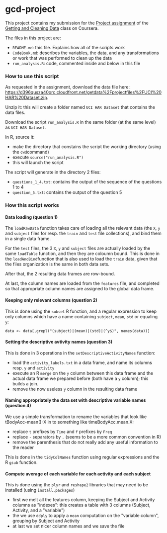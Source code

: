gcd-project
===========

This project contains my submission for the [Project assignment](https://class.coursera.org/getdata-006/human_grading) of the [Getting and Cleaning Data](https://class.coursera.org/getdata-006/) class on Coursera.

The files in this project are:
* `README.md`: this file. Explains how all of the scripts work
* `CodeBook.md`: describes the variables, the data, and any transformations or work that was performed to clean up the data
* `run_analysis.R`: code, commented inside and below in this file

### How to use this script

As requested in the assignment, download the data file here: https://d396qusza40orc.cloudfront.net/getdata%2Fprojectfiles%2FUCI%20HAR%20Dataset.zip.

Unzip it: this will create a folder named `UCI HAR Dataset` that contains the data files.

Download the script `run_analysis.R` in the same folder (at the same level) as `UCI HAR Dataset`.

In R, source it:
* make the directory that constains the script the working directory (using the `cwd`command)
* execute `source("run_analysis.R")`
* this will launch the script

The script will generate in the directory 2 files:
* `questions_1_4.txt`: contains the output of the sequence of the questions 1 to 4
* `question_5.txt`: contains the output of the question 5

### How this script works

#### Data loading (question 1)

The `loadRawData` function takes care of loading all the relevant data (the `X`, `y` and `subject` files for resp. the `train` and `test` file collections), and bind them in a single data frame. 

For the `test` files, the 3 `X`, `y` and `subject` files are actually loaded by the same `loadTable` function, and then they are coloumn bound. This is done in the `loadAndBind`function that is also used to load the `train` data, given that the files organization is the same in both data sets.

After that, the 2 resulting data frames are row-bound.

At last, the column names are loaded from the `features` file, and completed so that appropriate column names are assigned to the global data frame.

#### Keeping only relevant columns (question 2)

This is done using the `subset` R function, and a regular expression to keep only columns which have a name containing `subject`, `mean`, `std` or equaling `y`:
```
data <- data[,grepl("(subject)|(mean)|(std)|(^y$)", names(data))]
```

#### Setting the descriptive avtivity names (question 3)

This is done in 3 operations in the `setDescriptiveActivityNames` function:
* load the `activity_labels.txt` in a data frame, and name its columns resp. `y` and `activity`
* execute an R `merge` on the `y` column between this data frame and the actual data frame we prepared before (both have a `y` column); this builds a join.
* remove the now useless `y` column in  the resulting data frame

#### Naming appropriately the data set with descriptive variable names (question 4)

We use a simple transformation to rename the variables that look like tBodyAcc-mean()-X	in to something like timeBodyAcc.mean.X:
* replace `t` prefixes by `Time` and `f` prefixes by `Freq`
* replace `-` separators by `.` (seems to be a more common convention in R)
* remove the parenthesis that do not really add any useful information to the reader

This is done in the `tidyColNames` function using regular expressions and the R `gsub` function.

#### Compute average of each variable for each activity and each subject

This is done using the `plyr` and `reshape2` libraries that may need to be installed (using `install.packages`)
* first we melt all the features column, keeping the Subject and Activity columns as "indexes": this creates a table with 3 columns (Subject, Activity, and a "variable")
* the we use `ddply` to apply a `mean` computation on the "variable column", grouping by Subject and Activity
* at last we set nicer column names and we save the file

